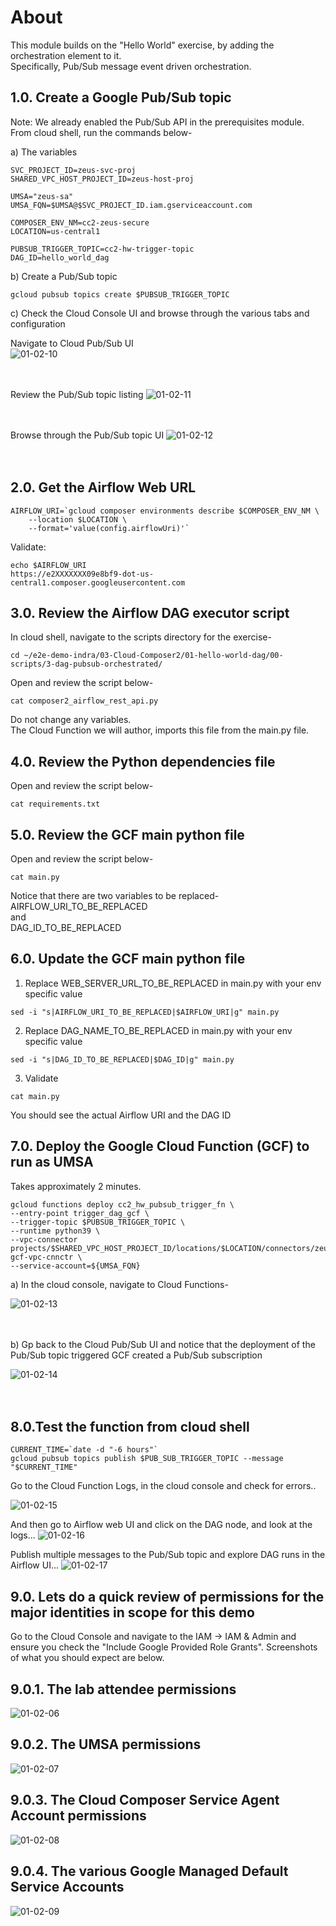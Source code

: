 # About

This module builds on the "Hello World" exercise, by adding the orchestration element to it.<br>
Specifically, Pub/Sub message event driven orchestration.<br>


## 1.0. Create a Google Pub/Sub topic

Note: We already enabled the Pub/Sub API in the prerequisites module. <br>
From cloud shell, run the commands below-

a) The variables
```
SVC_PROJECT_ID=zeus-svc-proj
SHARED_VPC_HOST_PROJECT_ID=zeus-host-proj 

UMSA="zeus-sa"
UMSA_FQN=$UMSA@$SVC_PROJECT_ID.iam.gserviceaccount.com

COMPOSER_ENV_NM=cc2-zeus-secure
LOCATION=us-central1

PUBSUB_TRIGGER_TOPIC=cc2-hw-trigger-topic
DAG_ID=hello_world_dag
```

b) Create a Pub/Sub topic
```
gcloud pubsub topics create $PUBSUB_TRIGGER_TOPIC
```

c) Check the Cloud Console UI and browse through the various tabs and configuration<br>

Navigate to Cloud Pub/Sub UI<br>
![01-02-10](../00-images/01-02-10.png)
<br><br><br>

Review the Pub/Sub topic listing
![01-02-11](../00-images/01-02-11.png)
<br><br><br>

Browse through the Pub/Sub topic UI
![01-02-12](../00-images/01-02-12.png)
<br><br><br>

## 2.0. Get the Airflow Web URL

```
AIRFLOW_URI=`gcloud composer environments describe $COMPOSER_ENV_NM \
    --location $LOCATION \
    --format='value(config.airflowUri)'`
```

Validate:
```
echo $AIRFLOW_URI
https://e2XXXXXXX09e8bf9-dot-us-central1.composer.googleusercontent.com
```

## 3.0. Review the Airflow DAG executor script

In cloud shell, navigate to the scripts directory for the exercise-
```
cd ~/e2e-demo-indra/03-Cloud-Composer2/01-hello-world-dag/00-scripts/3-dag-pubsub-orchestrated/
```

Open and review the script below-
```
cat composer2_airflow_rest_api.py
```

Do not change any variables.<br>
The Cloud Function we will author, imports this file from the main.py file.

## 4.0. Review the Python dependencies file

Open and review the script below-
```
cat requirements.txt
```

## 5.0. Review the GCF main python file

Open and review the script below-
```
cat main.py
```

Notice that there are two variables to be replaced-<br>
AIRFLOW_URI_TO_BE_REPLACED<br>
and<br>
DAG_ID_TO_BE_REPLACED<br>

## 6.0. Update the GCF main python file

1. Replace WEB_SERVER_URL_TO_BE_REPLACED in main.py with your env specific value

```
sed -i "s|AIRFLOW_URI_TO_BE_REPLACED|$AIRFLOW_URI|g" main.py
```

2. Replace DAG_NAME_TO_BE_REPLACED in main.py with your env specific value
```
sed -i "s|DAG_ID_TO_BE_REPLACED|$DAG_ID|g" main.py
```

3. Validate
```
cat main.py
```

You should see the actual Airflow URI and the DAG ID

## 7.0. Deploy the Google Cloud Function (GCF) to run as UMSA

Takes approximately 2 minutes.

```
gcloud functions deploy cc2_hw_pubsub_trigger_fn \
--entry-point trigger_dag_gcf \
--trigger-topic $PUBSUB_TRIGGER_TOPIC \
--runtime python39 \
--vpc-connector projects/$SHARED_VPC_HOST_PROJECT_ID/locations/$LOCATION/connectors/zeus-gcf-vpc-cnnctr \
--service-account=${UMSA_FQN}
```

a) In the cloud console, navigate to Cloud Functions-

![01-02-13](../00-images/01-02-13.png)
<br><br><br>

b) Gp back to the Cloud Pub/Sub UI and notice that the deployment of the Pub/Sub topic triggered GCF created a Pub/Sub subscription

![01-02-14](../00-images/01-02-14.png)
<br><br><br>



## 8.0.Test the function from cloud shell

```
CURRENT_TIME=`date -d "-6 hours"`
gcloud pubsub topics publish $PUB_SUB_TRIGGER_TOPIC --message "$CURRENT_TIME"
```

Go to the Cloud Function Logs, in the cloud console and check for errors..

![01-02-15](../00-images/01-02-15.png)
<br>

And then go to Airflow web UI and click on the DAG node, and look at the logs...
![01-02-16](../00-images/01-02-16.png)
<br>

Publish multiple messages to the Pub/Sub topic and explore DAG runs in the Airflow UI...
![01-02-17](../00-images/01-02-17.png)
<br>

## 9.0. Lets do a quick review of permissions for the major identities in scope for this demo

Go to the Cloud Console and navigate to the IAM -> IAM & Admin and ensure you check the "Include Google Provided Role Grants". Screenshots of what you should expect are below. 

## 9.0.1. The lab attendee permissions
![01-02-06](../00-images/01-02-06.png)
<br>

## 9.0.2. The UMSA permissions
![01-02-07](../00-images/01-02-07.png)
<br>

## 9.0.3. The Cloud Composer Service Agent Account permissions
![01-02-08](../00-images/01-02-08.png)
<br>

## 9.0.4. The various Google Managed Default Service Accounts
![01-02-09](../00-images/01-02-09.png)
<br>


